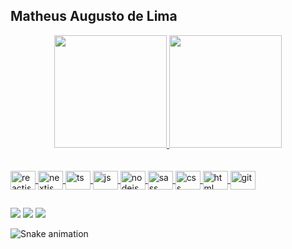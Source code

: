 ## Matheus Augusto de Lima
<div align="center">
  <a href="https://github.com/matheus-augusto327">
  <img height="180em" src="https://github-readme-stats.vercel.app/api?username=matheus-augusto327&show_icons=true&theme=dracula&include_all_commits=true&count_private=true"/>
  <img height="180em" src="https://github-readme-stats.vercel.app/api/top-langs/?username=matheus-augusto327&layout=compact&langs_count=7&theme=dracula"/>
</div>

<div style="display: inline_block"><br>
  <div style="display: inline_block"><br>
    <img align="center" alt="reactjs" height="30" width="40" src="https://cdn.jsdelivr.net/gh/devicons/devicon/icons/react/react-original.svg" />
    <img align="center" alt="nextjs" height="30" width="40" src="https://cdn.jsdelivr.net/gh/devicons/devicon/icons/nextjs/nextjs-original.svg" />
    <img align="center" alt="ts" height="30" width="40" src="https://cdn.jsdelivr.net/gh/devicons/devicon/icons/typescript/typescript-plain.svg" />
    <img align="center" alt="js" height="30" width="40" src="https://cdn.jsdelivr.net/gh/devicons/devicon/icons/javascript/javascript-plain.svg" />
    <img align="center" alt="nodejs" height="30" width="40" src="https://cdn.jsdelivr.net/gh/devicons/devicon/icons/nodejs/nodejs-plain.svg" />
    <img align="center" alt="sass" height="30" width="40" src="https://cdn.jsdelivr.net/gh/devicons/devicon/icons/sass/sass-original.svg" />
    <img align="center" alt="css" height="30" width="40"  src="https://cdn.jsdelivr.net/gh/devicons/devicon/icons/css3/css3-plain.svg" />  
    <img align="center" alt="html" height="30" width="40" src="https://cdn.jsdelivr.net/gh/devicons/devicon/icons/html5/html5-plain.svg" />
    <img align="center" alt="git" height="30" width="40" src="https://cdn.jsdelivr.net/gh/devicons/devicon/icons/git/git-plain.svg" />
  </div>
</div>
  
  ##
  
<div> 
  <a href="https://www.linkedin.com/in/matheus-augusto-de-lima-662809185/" target="_blank"><img src="https://img.shields.io/badge/-LinkedIn-%230077B5?style=for-the-badge&logo=linkedin&logoColor=white" target="_blank"></a> 
  <a href="https://www.instagram.com/matheus.augusto2602/" target="_blank"><img src="https://img.shields.io/badge/-Instagram-%23E4405F?style=for-the-badge&logo=instagram&logoColor=white" target="_blank"></a>
  <a href = "mailto:matheus.augustoreal@gmail.com"><img src="https://img.shields.io/badge/-Gmail-%23333?style=for-the-badge&logo=gmail&logoColor=white" target="_blank"></a>
</div>
  
  ![Snake animation](https://github.com/matheus-augusto327/matheus-augusto327/blob/output/github-contribution-grid-snake.svg)
